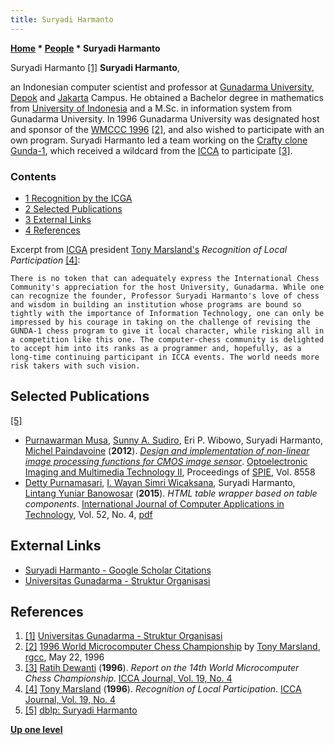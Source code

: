 ```yaml
---
title: Suryadi Harmanto
---
```

**[Home](Home "Home") \* [People](People "People") \* Suryadi Harmanto**



 [](https://www.gunadarma.ac.id/struktur) Suryadi Harmanto <a id="cite-note-1" href="#cite-ref-1">[1]</a> 
**Suryadi Harmanto**,  

an Indonesian computer scientist and professor at [Gunadarma University](https://id.wikipedia.org/wiki/Universitas_Gunadarma), [Depok](https://en.wikipedia.org/wiki/Depok) and [Jakarta](https://en.wikipedia.org/wiki/Jakarta) Campus. 
He obtained a Bachelor degree in mathematics from [University of Indonesia](https://en.wikipedia.org/wiki/University_of_Indonesia) and a M.Sc. in information system from Gunadarma University. In 1996 Gunadarma University was designated host and sponsor of the [WMCCC 1996](WMCCC_1996 "WMCCC 1996") <a id="cite-note-2" href="#cite-ref-2">[2]</a>, and also wished to participate with an own program. Suryadi Harmanto led a team working on the [Crafty clone](Crafty#CraftyClones "Crafty") [Gunda-1](Gunda-1 "Gunda-1"), which received a wildcard from the [ICCA](ICCA "ICCA") to participate <a id="cite-note-3" href="#cite-ref-3">[3]</a>. 



### Contents


* [1 Recognition by the ICGA](#recognition-by-the-icga)
* [2 Selected Publications](#selected-publications)
* [3 External Links](#external-links)
* [4 References](#references)






Excerpt from [ICGA](ICGA "ICGA") president [Tony Marsland's](Tony_Marsland "Tony Marsland") *Recognition of Local Participation* <a id="cite-note-4" href="#cite-ref-4">[4]</a>:




```
There is no token that can adequately express the International Chess Community's appreciation for the host University, Gunadarma. While one can recognize the founder, Professor Suryadi Harmanto's love of chess and wisdom in building an institution whose programs are bound so tightly with the importance of Information Technology, one can only be impressed by his courage in taking on the challenge of revising the GUNDA-1 chess program to give it local character, while risking all in a competition like this one. The computer-chess community is delighted to accept him into its ranks as a programmer and, hopefully, as a long-time continuing participant in ICCA events. The world needs more risk takers with such vision. 

```

## Selected Publications


<a id="cite-note-5" href="#cite-ref-5">[5]</a>



 * [Purnawarman Musa](https://scholar.google.fr/citations?user=0lu4m8sAAAAJ&hl=en), [Sunny A. Sudiro](https://scholar.google.fr/citations?user=5xRpr1sAAAAJ&hl=en), Eri P. Wibowo, Suryadi Harmanto, [Michel Paindavoine](https://scholar.google.fr/citations?user=4JbMdR0AAAAJ&hl=en) (**2012**). *[Design and implementation of non-linear image processing functions for CMOS image sensor](http://spie.org/Publications/Proceedings/Paper/10.1117/12.2000538?SSO=1)*. [Optoelectronic Imaging and Multimedia Technology II](http://spie.org/Publications/Proceedings/Volume/8558), Proceedings of [SPIE](https://en.wikipedia.org/wiki/SPIE), Vol. 8558 
* [Detty Purnamasari](https://dblp.uni-trier.de/pers/hd/p/Purnamasari:Detty), [I. Wayan Simri Wicaksana](https://dblp.uni-trier.de/pers/hd/w/Wicaksana:I=_Wayan_S=), Suryadi Harmanto, [Lintang Yuniar Banowosar](https://dblp.uni-trier.de/pers/hd/b/Banowosari:Lintang_Yuniar) (**2015**). *HTML table wrapper based on table components*. [International Journal of Computer Applications in Technology](https://www.inderscience.com/jhome.php?jcode=ijcat), Vol. 52, No. 4, [pdf](https://pdfs.semanticscholar.org/962a/4060fd370f859ed6c982e4fd424c19bb7152.pdf)


## External Links


* [Suryadi Harmanto - Google Scholar Citations](https://scholar.google.co.id/citations?user=i98uIwQAAAAJ&hl=en)
* [Universitas Gunadarma - Struktur Organisasi](https://www.gunadarma.ac.id/struktur)


## References


1. <a id="cite-ref-1" href="#cite-note-1">[1]</a> [Universitas Gunadarma - Struktur Organisasi](https://www.gunadarma.ac.id/struktur)
2. <a id="cite-ref-2" href="#cite-note-2">[2]</a> [1996 World Microcomputer Chess Championship](https://groups.google.com/d/msg/rec.games.chess.computer/ByIeaNj4WOM/REC0ptmkckkJ) by [Tony Marsland](Tony_Marsland "Tony Marsland"), [rgcc](Computer_Chess_Forums "Computer Chess Forums"), May 22, 1996
3. <a id="cite-ref-3" href="#cite-note-3">[3]</a> [Ratih Dewanti](Ratih_Dewanti "Ratih Dewanti") (**1996**). *Report on the 14th World Microcomputer Chess Championship*. [ICCA Journal, Vol. 19, No. 4](ICGA_Journal#14_4 "ICGA Journal")
4. <a id="cite-ref-4" href="#cite-note-4">[4]</a> [Tony Marsland](Tony_Marsland "Tony Marsland") (**1996**). *Recognition of Local Participation*. [ICCA Journal, Vol. 19, No. 4](ICGA_Journal#19_4 "ICGA Journal")
5. <a id="cite-ref-5" href="#cite-note-5">[5]</a> [dblp: Suryadi Harmanto](https://dblp.uni-trier.de/pers/hd/h/Harmanto:Suryadi)

**[Up one level](People "People")**







 
